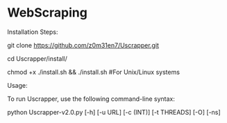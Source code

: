 # WebScraping

Installation Steps:

git clone https://github.com/z0m31en7/Uscrapper.git

cd Uscrapper/install/ 

chmod +x ./install.sh && ./install.sh      #For Unix/Linux systems


Usage:


To run Uscrapper, use the following command-line syntax:

python Uscrapper-v2.0.py [-h] [-u URL] [-c (INT)] [-t THREADS] [-O] [-ns]
